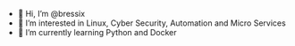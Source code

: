- 👋 Hi, I’m @bressix
- 👀 I’m interested in Linux, Cyber Security, Automation and Micro Services
- 🌱 I’m currently learning Python and Docker

<!---
bressix/bressix is a ✨ special ✨ repository because its `README.md` (this file) appears on your GitHub profile.
You can click the Preview link to take a look at your changes.
--->
